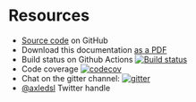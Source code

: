 # Resources

* [Source code](https://github.com/axlelang/axle) on GitHub
* Download this documentation [as a PDF](/downloads/axle-docs-@PDF_VERSION@.pdf)
* Build status on Github Actions [![Build status](https://github.com/axlelang/axle/workflows/CI%20Release/badge.svg)](https://github.com/axlelang/axle/actions?query=workflow%3A%22CI+Release%22)
* Code coverage [![codecov](http://codecov.io/github/axlelang/axle/coverage.svg?branch=master)](http://codecov.io/github/axlelang/axle?branch=master)
* Chat on the gitter channel: [![gitter](https://badges.gitter.im/Join%20Chat.svg)](https://gitter.im/axlelang/axle?utm_source=badge)
* [@axledsl](https://twitter.com/axledsl) Twitter handle
